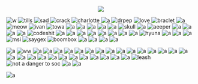 
<p align="center">
  <img src="[https://images-wixmp-ed30a86b8c4ca887773594c2.wixmp.com/f/fb372f94-1d5b-45b9-a6cf-0f7f5db0174d/dbe956u-9f3e8e7a-f1a9-44b2-8e08-55ea99e8ddee.gif?token=eyJ0eXAiOiJKV1QiLCJhbGciOiJIUzI1NiJ9.eyJzdWIiOiJ1cm46YXBwOjdlMGQxODg5ODIyNjQzNzNhNWYwZDQxNWVhMGQyNmUwIiwiaXNzIjoidXJuOmFwcDo3ZTBkMTg4OTgyMjY0MzczYTVmMGQ0MTVlYTBkMjZlMCIsIm9iaiI6W1t7InBhdGgiOiJcL2ZcL2ZiMzcyZjk0LTFkNWItNDViOS1hNmNmLTBmN2Y1ZGIwMTc0ZFwvZGJlOTU2dS05ZjNlOGU3YS1mMWE5LTQ0YjItOGUwOC01NWVhOTllOGRkZWUuZ2lmIn1dXSwiYXVkIjpbInVybjpzZXJ2aWNlOmZpbGUuZG93bmxvYWQiXX0.45MWYPiOQyB7Mvckt0ruC9IqedBT489o4SCSCDosHPk](https://64.media.tumblr.com/828719bf87ad8f1e9cfe6f4292b556f5/835396812ab98429-49/s500x750/477692efe4d50ea50f680e64bce8e6b183f6e32a.gifv)">
</p>

![w](https://64.media.tumblr.com/6c6f1385cfb40df9edeb51e8c2735ee9/835396812ab98429-0a/s100x200/068c7af5e9ba8b4ccbae145c86ecdbab406c1cdd.gifv) ![tills](https://64.media.tumblr.com/1834e6eb5768900fdc32ee06ef06627e/835396812ab98429-5a/s100x200/2720768ced40a9b973266c64af344e2a390b6644.gifv) ![sad](https://i.postimg.cc/qvVCN9gQ/tumblr-bad6c20226b3e46830f5d3f14f0dc0cb-a9253054-100.png) ![crack](https://64.media.tumblr.com/f578c850e06756b5df3d39c759d4d151/1923bddbf54c0100-37/s100x200/eb7be95eebf69dcc009d8ff8bec6bf58aa5ce15c.pnj) ![charlotte](https://64.media.tumblr.com/0facb691e8ac51e8e246e4dde30ef1e9/tumblr_pujr8bPYKA1xbgu08o3_100.png) ![a](https://64.media.tumblr.com/060d77f549361d06d143a054821908c6/2078da70eb74e1c0-56/s100x200/104123e5ca70a49db1190c297b8c68e2c5c004db.webp) ![drpep](https://64.media.tumblr.com/c61f22d0a698882c07a950d390ab1aeb/1b8381f969116a1e-73/s100x200/d02db2ba346fc2b0496f9c95d79b5d6217f5c50e.gifv) ![love](https://64.media.tumblr.com/36eb4afe81d2d1fb7d409afd97cae2a0/d91ef10a5b0a015c-b8/s100x200/4f734acadeabbf5b2198915eb68a0f0c74c23d83.pnj) ![braclet](https://64.media.tumblr.com/79e1d5ff04c57a0bdc00bcc8e233cb27/cf33f72ed27aa63f-b1/s100x200/b0aa0815b8f0a852846e9c158a6b5cbe22e80aa9.pnj) ![a](https://64.media.tumblr.com/f94aa43ce19365d63be7bad1f4a5a052/08d67859104bbada-cd/s100x200/301e6ca778005d380481b2a122068e3e2d526ef7.pnj) ![meow](https://64.media.tumblr.com/698abcbe7957fe093c00e0d6a0bb69da/08d67859104bbada-7a/s100x200/76cb1178c3c8e2ce8101296b1dde2ada7b32513f.pnj) ![ivan](https://64.media.tumblr.com/08a24aac9dd4d7c0f11285658b4fdc59/835396812ab98429-2f/s100x200/7fe7a06d45090be9274da49307c8e0ca6c3e444a.gifv) ![towa](https://64.media.tumblr.com/fce6e2b089465cf62483a96a9fe5b1d9/56838e9c58515ae2-a9/s100x200/44097831ddf86493f83d92bb36e93ae2ef19396b.pnj) ![a](https://64.media.tumblr.com/97b7407aadefde171f7a71ef766a8892/0a844093c4702aee-6b/s100x200/691d3ac8dcc5a0b3268aa1d50d7302d3bb6a2d2b.pnj) ![a](https://64.media.tumblr.com/beff93dcb01391111168d7e625257690/0a844093c4702aee-35/s100x200/de02ad922690afc66c37dff49eeaf0e3c955cc2b.pnj) ![a](https://64.media.tumblr.com/e8440456acb50b507028b6378eeb6187/0a844093c4702aee-c0/s100x200/0cd31e85d122ef0197a3cd59e266b94fb3401725.gifv) ![a](https://64.media.tumblr.com/d0f3ac5e11c59060b724bb66f681ecd3/bfaaeb60d3ffc0b4-ac/s100x200/745ba25aa5eaeeb69e37a9d872cd2296f8e95e0a.pnj) ![a](https://64.media.tumblr.com/88d1cf3b04164d7bd5384bb02f61065f/835396812ab98429-a2/s100x200/66a6ade61a6df440a6147f1b54ddd795ca805378.gifv) ![skull](https://64.media.tumblr.com/748221bdf632e7f387bd2834a893de59/bfaaeb60d3ffc0b4-71/s100x200/000a982f7d005dec0194f07dc74a8aa5516d288b.pnj) ![a](https://64.media.tumblr.com/665c60d60bd4b41a39b5efcf1d3618f2/f386e6fb69bea876-38/s100x200/406d9b0f1cf7deab83e8ecd0813bf291a312ae97.gifv) ![aeeper](https://64.media.tumblr.com/2cbd2c2e5bfbcaeac3cad083dba9d36b/8c49db604b0f3002-30/s100x200/182085e4ec81369c116bb112b2d48a00165c26ec.gifv) ![a](https://64.media.tumblr.com/01b589b8d5669f372bcca8883800d35d/473928ea48888009-8b/s100x200/e5878bd69010c6acd51da30b27ad473da0ae3f60.pnj) ![a](https://64.media.tumblr.com/fa02b46b8b5500870223b2129d7218a9/473928ea48888009-8b/s100x200/2497b93bee99cd43c3e6de6886b7b3bc46bcced7.pnj) ![a](https://64.media.tumblr.com/17e7f51e27c14f4360739a4113306e51/473928ea48888009-16/s100x200/4a5cf44a6826e8a31ad60bdfcd9598dac73eddeb.jpg) ![a](https://64.media.tumblr.com/844652d1cf8d2c0fab25d6dd0c199452/473928ea48888009-d1/s100x200/e713bd7fe02ec050ecd9cda77e85c0378864a3ee.jpg) ![codeshit](https://64.media.tumblr.com/a8dcea81b285606d6305c659aafcb7a4/473928ea48888009-bc/s100x200/19ca044945604fc3365801e0164d82a58fcac9ae.pnj) ![a](https://64.media.tumblr.com/97a0c487981805269ed73917f48adb21/473928ea48888009-9f/s100x200/8367b381f5ffcb29552b1b7e349767bf7da34e81.pnj) ![a](https://64.media.tumblr.com/9441e1a147fe43704f273f162f22faa6/ff58a3af22f3bbb7-19/s100x200/410419112343ab7ed2186792766caad9038f4ec4.webp) ![a](https://64.media.tumblr.com/d83c243e88fa7300d99cf80aa34cea70/835396812ab98429-53/s100x200/1d246bdabe57e41506f1cf3fcdbefe1d77ab9e41.gifv) ![a](https://64.media.tumblr.com/9dcf783bdd43d3feff676441631b5b07/6f072ea04e7b6c72-a7/s100x200/828096e077d3289e49c5292a3016851cc8399839.jpg) ![a](https://64.media.tumblr.com/f724e8e73f21fbcbcd4a70c7a1d2da26/6f072ea04e7b6c72-2b/s100x200/1c460a71130b6d82c022b1025295ad1828eaff4d.gifv) ![a](https://64.media.tumblr.com/fbd54809373d91c2b2684068685a7316/6c0f91c1af4ee0a2-06/s100x200/4125ed26e02e0ed1c624ffa84d239c45e21f393d.pnj) ![a](https://64.media.tumblr.com/a80bd5a5d138448fb66deed62e156c64/ca97eef3152f39fb-ee/s250x400/a33b5b050bdecf3b700857ca4d86f84b3c4f5480.pnj) ![a](https://64.media.tumblr.com/09c877f0f5d52b6b531744dcaf8aa160/6adc6c8478d4d04c-ba/s100x200/6f3eae595c841ed64a7adcfde64dc8ce20f4fd47.pnj) ![hyuna](https://64.media.tumblr.com/5852379308c5bf3bd1453f84fe163da8/40c4098a780ee9a5-94/s100x200/78ab6e9c0d0cb3700e8b4c4315c4586f1dc1ba9d.gifv) ![a](https://64.media.tumblr.com/2077c62ccc915571438d347618ac01e0/c937cea2bae71fd6-9a/s100x200/660e9e7181127ed803f8f9aa4e0710c664cfe2f5.gifv) ![a](https://64.media.tumblr.com/11f47cd238c1aa9dfc5045b2c06901db/97603c9c3129af56-13/s100x200/6fbb8dc175ff75a9fedc2b35cee97a6c950829ed.pnj) ![a](https://64.media.tumblr.com/07b7485f52ce9b51679eff8496a0f48d/7c3dd077ed76e2f9-b6/s100x200/22218e65e6bfb77651821a8ba4e2b2663b994108.gifv) ![msi](https://64.media.tumblr.com/7f15d1b114b837701d5f43b8f8de06ab/7c3dd077ed76e2f9-2d/s100x200/41701b74632b0940baa0ae614ddc90202e0f112a.pnj) ![saygex](https://64.media.tumblr.com/45f6e156e93d30942d0e80a8d8e2d3ff/e82a9758aa9a0ad9-eb/s100x200/9228d7783aae7a51f9a9ca0be4808d28cfccc137.pnj) ![boombox](https://64.media.tumblr.com/56d65912e349933a757d6535d689bb82/d87b75fc2cb83c36-ae/s100x200/dd1a034ff5016925e8dbd7c14e7e245f6a8e6001.gifv) ![a](https://64.media.tumblr.com/2b8f06f2c75a4bf84943b1fec85aa2f2/d87b75fc2cb83c36-26/s100x200/b641a8580f209de5e173d76b583e4e1cfccb4f63.pnj) ![a](https://64.media.tumblr.com/eef5fbd3209ff39b06266f546b186131/c91e8a21ee867eef-45/s100x200/ca1f56adb856937162c08742c85c066f82c240bd.pnj) ![a](https://64.media.tumblr.com/a550c79b54eba9140841fcd2499b92f5/b1a413bd901573a8-dd/s100x200/364e0043aed5c2ca8a455b4187a61c2d77c678f6.pnj) ![a](https://64.media.tumblr.com/f47a23a396eca350930a86770d61d1a0/835396812ab98429-04/s100x200/de22e96ad2569f7ec79e1e5a2ce7e179718edd20.gifv)

![a](https://64.media.tumblr.com/0d4009274239c5a41b8176285a1b1a35/835396812ab98429-f1/s250x400/646f3f49f3d19ec3ebd11ccef1691fd96f257704.gifv) ![ww](https://64.media.tumblr.com/7cc67c55ad51e049b7acf949ae83c90a/1fb39223b20e4f22-1b/s250x400/a206d12319b7068300f1c5cabc0cf5d715c306e4.gifv) ![a](https://64.media.tumblr.com/4d19f83d48938e72ea352ada5ec262f9/1fb39223b20e4f22-94/s250x400/c1988a2d1aeff1facb7239c9bd723c5f5d71039f.gifv) ![a](https://64.media.tumblr.com/7988bd4d951f2ed69ed7719f8ff1cf5d/415a1175c7f3ef38-a5/s250x400/a14a390acfff0f29af568f28cf64fa12f4937e4f.gifv) ![a](https://64.media.tumblr.com/b39997f126ac7d199056e8a1cfd85824/75878540b804f3ca-35/s250x400/9156583ca664cbc33745b053663fec36e0b74bbb.gifv) ![a](https://64.media.tumblr.com/2222a86305023d46ddc24e5d2b02737e/a5f312680aee2872-b1/s250x400/8494704ce5259c066935e6718581bbc95918ce72.gifv) ![a](https://64.media.tumblr.com/1a355125f895a5a0f699875df0b8484f/a5f312680aee2872-2b/s250x400/899ecfc890318400964f135a8c3dc7cdac4288f2.gifv) ![a](https://64.media.tumblr.com/f9cf57dbc487779561d94e620e3e1de0/dd6203729b7020b5-16/s250x400/7983d073ff57cfa10e0ef8e6406a18fb62b121fa.gifv) ![a](https://64.media.tumblr.com/c099823ebc50625c27f33f15dfb1dde3/0b03cbf48f56038c-ec/s250x400/5055202810960792ef5fe9d57d79a3290a337884.gifv) ![a](https://64.media.tumblr.com/6642a6567f447167627734d6234ba5b2/deefe9d2706f3d13-79/s250x400/b7e418515ddb38b92ef96239547d57b2ab77bfe8.gifv) ![a](https://64.media.tumblr.com/e24b76dfd78bad22711e06078d116127/d0732d1a2e6280a3-09/s250x400/282dead1529caf25c52d045c24994b9f1f72d682.gifv) ![a](https://64.media.tumblr.com/a4831f0a78a15aea391218939b42567a/b15b59e457416127-9b/s250x400/e1c5da4c8a500b750429653cc6b907035577b687.gifv) ![a](https://64.media.tumblr.com/0089811abec527fc9b30ea275811b5ff/309219964b90f7d9-27/s250x400/8cf47249dd255eb9bd37c1b2c25603d2031c2d90.gifv) ![a](https://64.media.tumblr.com/3c030c3dba2f919a6088912b81372452/15104967973168bb-82/s250x400/b8530c05e611537fb5f9086d4623aec374c99097.gifv) ![a](https://64.media.tumblr.com/4357cd3f8b9cdffdcacd79aa091b9f4c/c50dc93c89e251e3-e5/s250x400/07ffefeddde4af096e55a5b11e2954a7a5e6e923.gifv) ![a](https://64.media.tumblr.com/c2950fe8a6a76180637b5258f43ea057/1fb39223b20e4f22-9f/s250x400/271cc544ea8ad7742bae0859a9f25e52c819045b.gifv) ![a](https://64.media.tumblr.com/9aaae778af44fc541bf5f4be6efc1aa6/2f4c749d798c5bf4-63/s250x400/9041a9874e15f345717393270bb0ef1905b52a27.gifv) ![a](https://64.media.tumblr.com/37cfb398480eeb8eb2823de1c1ad589d/2f4c749d798c5bf4-21/s250x400/dff954bb799e0538c0bef8ecb426fec52370290b.gifv) ![a](https://64.media.tumblr.com/e0003584867fbcfdecabc3a78fb05b22/2f4c749d798c5bf4-d4/s250x400/1788f66b39a414181bda404c2b65718eb3a001c7.gifv) ![a](https://64.media.tumblr.com/19e26175a01613d87cf2382190a12eea/8cac6c696511a09e-f0/s250x400/53e284a3f5b42940647257fd47338b7d09f9f66b.gifv) ![a](https://64.media.tumblr.com/4011b01a45ff5a2c2abb1f1effaa2eea/b59f062936d97eb7-a4/s250x400/52ebd0512ab22a0b44c38d8a4a7caa771531e909.gifv) ![a](https://64.media.tumblr.com/bf65b36ec04806322d6b3138767f9f12/b63cc83ef7006d23-80/s250x400/1386a3a58f8cee1deb13b7fb1d68bc4e1b2384d1.gifv) ![a](https://64.media.tumblr.com/7997b09b2702a2d0ca2b770dd54bd76e/5e199ab673c8386b-e7/s250x400/6ad2213e0071285ccf6ddcb6ddf42b9d56f20a86.gifv) ![a](https://64.media.tumblr.com/9a96d67508fa0a3cd45f4b416971939d/92c7b7393347c485-68/s250x400/90d2991bf0f84194fd5e83b6b882414d5651ccfd.gifv) ![a](https://64.media.tumblr.com/d0480d7f32fb3bc22fefce3ce649c8ee/b66eace869227cc0-a0/s250x400/6d8ed1303a5414c9ea978d7147777ba60ba8f1e8.gifv) ![a](https://64.media.tumblr.com/fef73f6e41bd21177a19e52d98418cf9/acbffc6c7e51333b-01/s250x400/51447432ef333fe49b15bc4177a66df98c4c9318.gifv) ![a](https://64.media.tumblr.com/ec3163d2e3298f1e1979a0a8f6b8bd4b/0834f07aedc1c640-07/s250x400/bbe583f3726434bf20ea29e159af8793d9094209.gifv) ![a](https://64.media.tumblr.com/8d2ad943b2b386c742d77459ed7e836b/000b0fc4491a80ca-da/s250x400/f7924291848cb842f14824f5b86078372490c16b.gifv) ![a](https://64.media.tumblr.com/77865512dfa03e4d19836cf4d7bf0ac8/981010d5b892665b-8e/s250x400/5364553d6be4669d1be63a34b2491ee52775ae6d.gifv) ![leash](https://64.media.tumblr.com/17f48dac02d82d1fbe4859c4da0a76eb/114af3451ea89bf8-7b/s250x400/8a96ffc610c0a8d2732779d190258cb7fc27344c.gifv) ![not a danger to soc](https://64.media.tumblr.com/7659ed884b90f41b3257ec64625cf51b/8cea6fe1f3152297-d8/s250x400/ee740066bb5531c9874280b9526ee5f38a3ba2e0.webp) ![a](https://64.media.tumblr.com/d12068a4ba002b99fbd3bf4a22d96cb2/f1413ef45abf2485-af/s250x400/79b07f3206a9748027b5a2630e08e9bd9cfbd58b.gifv)  ![a](https://64.media.tumblr.com/e5cc86d2a44fe900d154e2eb62399994/363752070e93a7f9-70/s250x400/36b2ba6de7a0393bebb99c943027a172b3e94d45.gifv) 

![a](https://64.media.tumblr.com/828719bf87ad8f1e9cfe6f4292b556f5/835396812ab98429-49/s500x750/477692efe4d50ea50f680e64bce8e6b183f6e32a.gifv)
